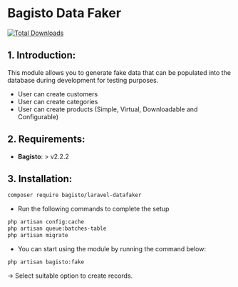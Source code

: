 # Bagisto Data Faker
[![Total Downloads](https://img.shields.io/packagist/dt/bagisto/laravel-datafaker.svg?style=flat-square)](https://packagist.org/packages/bagisto/laravel-datafaker)

## 1. Introduction:

This module allows you to generate fake data that can be populated into the database during development for testing purposes.  

* User can create customers
* User can create categories
* User can create products (Simple, Virtual, Downloadable and Configurable)

## 2. Requirements:

* **Bagisto**: > v2.2.2

## 3. Installation:

```sh
composer require bagisto/laravel-datafaker
```

* Run the following commands to complete the setup

```sh
php artisan config:cache
php artisan queue:batches-table
php artisan migrate
```
* You can start using the module by running the command below:
```sh
php artisan bagisto:fake
```
-> Select suitable option to create records.
